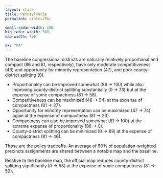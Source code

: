 ```yaml
---
layout: state
title: Pennsylvania
permalink: states/PA/

small-radar-width: 300
big-radar-width: 500
map-width: 700

xx: "PA"
---
```


The baseline congressional districts are naturally relatively proportional and compact (86 and 81, respectively),
have only moderate competitiveness (46) and opportunity for minority representation (47), and poor county-district splitting (0).

- Proportionality can be improved somewhat (86 &#x2192; 100) while also improving county-district splitting substantially (0 &#x2192; 73) but at the expense of some compactness (81 &#x2192; 58).
- Competitiveness can be maximized (46 &#x2192; 94) at the expense of compactness (81 &#x2192; 27).
- Opportunity for minority representation can be maximized (47 &#x2192; 74) again at the expense of compactness (81 &#x2192; 23).
- Compactness can also be improved somewhat (81 &#x2192; 100) at the extreme expense of proportionality (86 &#x2192; 0).
- County-district splitting can be minimized (0 &#x2192; 89) at the expense of compactness (81 &#x2192; 46).

Those are the policy tradeoffs.
An average of 60% of population-weighted precincts assignments are shared between a notable map and the baseline.

Relative to the baseline map, 
the official map reduces county-district splitting significantly (0 &#x2192; 58) 
at the expense of some compactness (81 &#x2192; 59).